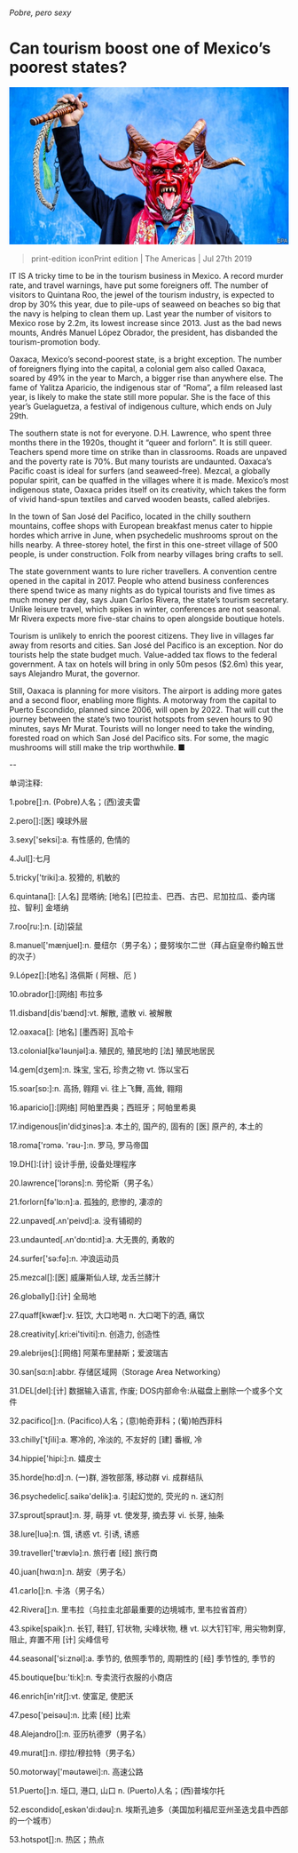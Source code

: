 ###### Pobre, pero sexy

# Can tourism boost one of Mexico’s poorest states? 

![image](images/20190727_AMP001_0.jpg) 

> print-edition iconPrint edition | The Americas | Jul 27th 2019 

IT IS A tricky time to be in the tourism business in Mexico. A record murder rate, and travel warnings, have put some foreigners off. The number of visitors to Quintana Roo, the jewel of the tourism industry, is expected to drop by 30% this year, due to pile-ups of seaweed on beaches so big that the navy is helping to clean them up. Last year the number of visitors to Mexico rose by 2.2m, its lowest increase since 2013. Just as the bad news mounts, Andrés Manuel López Obrador, the president, has disbanded the tourism-promotion body. 

Oaxaca, Mexico’s second-poorest state, is a bright exception. The number of foreigners flying into the capital, a colonial gem also called Oaxaca, soared by 49% in the year to March, a bigger rise than anywhere else. The fame of Yalitza Aparicio, the indigenous star of “Roma”, a film released last year, is likely to make the state still more popular. She is the face of this year’s Guelaguetza, a festival of indigenous culture, which ends on July 29th. 

The southern state is not for everyone. D.H. Lawrence, who spent three months there in the 1920s, thought it “queer and forlorn”. It is still queer. Teachers spend more time on strike than in classrooms. Roads are unpaved and the poverty rate is 70%. But many tourists are undaunted. Oaxaca’s Pacific coast is ideal for surfers (and seaweed-free). Mezcal, a globally popular spirit, can be quaffed in the villages where it is made. Mexico’s most indigenous state, Oaxaca prides itself on its creativity, which takes the form of vivid hand-spun textiles and carved wooden beasts, called alebrijes. 

In the town of San José del Pacifico, located in the chilly southern mountains, coffee shops with European breakfast menus cater to hippie hordes which arrive in June, when psychedelic mushrooms sprout on the hills nearby. A three-storey hotel, the first in this one-street village of 500 people, is under construction. Folk from nearby villages bring crafts to sell. 

The state government wants to lure richer travellers. A convention centre opened in the capital in 2017. People who attend business conferences there spend twice as many nights as do typical tourists and five times as much money per day, says Juan Carlos Rivera, the state’s tourism secretary. Unlike leisure travel, which spikes in winter, conferences are not seasonal. Mr Rivera expects more five-star chains to open alongside boutique hotels. 

Tourism is unlikely to enrich the poorest citizens. They live in villages far away from resorts and cities. San José del Pacifico is an exception. Nor do tourists help the state budget much. Value-added tax flows to the federal government. A tax on hotels will bring in only 50m pesos ($2.6m) this year, says Alejandro Murat, the governor. 

Still, Oaxaca is planning for more visitors. The airport is adding more gates and a second floor, enabling more flights. A motorway from the capital to Puerto Escondido, planned since 2006, will open by 2022. That will cut the journey between the state’s two tourist hotspots from seven hours to 90 minutes, says Mr Murat. Tourists will no longer need to take the winding, forested road on which San José del Pacifico sits. For some, the magic mushrooms will still make the trip worthwhile. ■ 

-- 

 单词注释:

1.pobre[]:n. (Pobre)人名；(西)波夫雷 

2.pero[]:[医] 嗅球外层 

3.sexy['seksi]:a. 有性感的, 色情的 

4.Jul[]:七月 

5.tricky['triki]:a. 狡猾的, 机敏的 

6.quintana[]: [人名] 昆塔纳; [地名] [巴拉圭、巴西、古巴、尼加拉瓜、委内瑞拉、智利] 金塔纳 

7.roo[ru:]:n. [动]袋鼠 

8.manuel['mænjuel]:n. 曼纽尔（男子名）；曼努埃尔二世（拜占庭皇帝约翰五世的次子） 

9.López[]:[地名] 洛佩斯 ( 阿根、厄 ) 

10.obrador[]:[网络] 布拉多 

11.disband[dis'bænd]:vt. 解散, 遣散 vi. 被解散 

12.oaxaca[]: [地名] [墨西哥] 瓦哈卡 

13.colonial[kә'lәunjәl]:a. 殖民的, 殖民地的 [法] 殖民地居民 

14.gem[dʒem]:n. 珠宝, 宝石, 珍贵之物 vt. 饰以宝石 

15.soar[sɒ:]:n. 高扬, 翱翔 vi. 往上飞舞, 高耸, 翱翔 

16.aparicio[]:[网络] 阿帕里西奥；西班牙；阿帕里希奥 

17.indigenous[in'didʒinәs]:a. 本土的, 国产的, 固有的 [医] 原产的, 本土的 

18.roma['rɔmә. 'rәu-]:n. 罗马, 罗马帝国 

19.DH[]:[计] 设计手册, 设备处理程序 

20.lawrence['lɔrәns]:n. 劳伦斯（男子名） 

21.forlorn[fә'lɒ:n]:a. 孤独的, 悲惨的, 凄凉的 

22.unpaved[.ʌn'peivd]:a. 没有铺砌的 

23.undaunted[.ʌn'dɒ:ntid]:a. 大无畏的, 勇敢的 

24.surfer['sә:fә]:n. 冲浪运动员 

25.mezcal[]:[医] 威廉斯仙人球, 龙舌兰酵汁 

26.globally[]:[计] 全局地 

27.quaff[kwæf]:v. 狂饮, 大口地喝 n. 大口喝下的酒, 痛饮 

28.creativity[.kri:ei'tiviti]:n. 创造力, 创造性 

29.alebrijes[]:[网络] 阿莱布里赫斯；爱波瑞吉 

30.san[sɑ:n]:abbr. 存储区域网（Storage Area Networking） 

31.DEL[del]:[计] 数据输入语言, 作废; DOS内部命令:从磁盘上删除一个或多个文件 

32.pacifico[]:n. (Pacifico)人名；(意)帕奇菲科；(葡)帕西菲科 

33.chilly['tʃili]:a. 寒冷的, 冷淡的, 不友好的 [建] 番椒, 冷 

34.hippie['hipi:]:n. 嬉皮士 

35.horde[hɒ:d]:n. (一)群, 游牧部落, 移动群 vi. 成群结队 

36.psychedelic[.saikә'delik]:a. 引起幻觉的, 荧光的 n. 迷幻剂 

37.sprout[spraut]:n. 芽, 萌芽 vt. 使发芽, 摘去芽 vi. 长芽, 抽条 

38.lure[luә]:n. 饵, 诱惑 vt. 引诱, 诱惑 

39.traveller['trævlә]:n. 旅行者 [经] 旅行商 

40.juan[hwɑ:n]:n. 胡安（男子名） 

41.carlo[]:n. 卡洛（男子名） 

42.Rivera[]:n. 里韦拉（乌拉圭北部最重要的边境城市, 里韦拉省首府） 

43.spike[spaik]:n. 长钉, 鞋钉, 钉状物, 尖峰状物, 穗 vt. 以大钉钉牢, 用尖物刺穿, 阻止, 弃置不用 [计] 尖峰信号 

44.seasonal['si:znәl]:a. 季节的, 依照季节的, 周期性的 [经] 季节性的, 季节的 

45.boutique[bu:'ti:k]:n. 专卖流行衣服的小商店 

46.enrich[in'ritʃ]:vt. 使富足, 使肥沃 

47.peso['peisәu]:n. 比索 [经] 比索 

48.Alejandro[]:n. 亚历杭德罗（男子名） 

49.murat[]:n. 缪拉/穆拉特（男子名） 

50.motorway['mәutәwei]:n. 高速公路 

51.Puerto[]:n. 垭口, 港口, 山口 n. (Puerto)人名；(西)普埃尔托 

52.escondido[,eskən'di:dəu]:n. 埃斯孔迪多（美国加利福尼亚州圣迭戈县中西部的一个城市） 

53.hotspot[]:n. 热区；热点 

